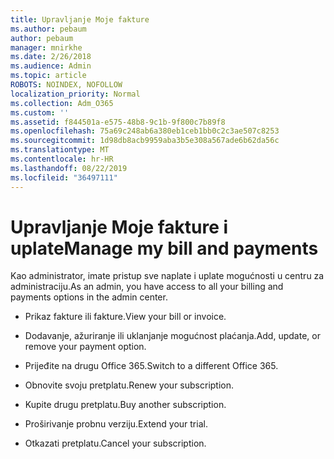 ```yaml
---
title: Upravljanje Moje fakture
ms.author: pebaum
author: pebaum
manager: mnirkhe
ms.date: 2/26/2018
ms.audience: Admin
ms.topic: article
ROBOTS: NOINDEX, NOFOLLOW
localization_priority: Normal
ms.collection: Adm_O365
ms.custom: ''
ms.assetid: f844501a-e575-48b8-9c1b-9f800c7b89f8
ms.openlocfilehash: 75a69c248ab6a380eb1ceb1bb0c2c3ae507c8253
ms.sourcegitcommit: 1d98db8acb9959aba3b5e308a567ade6b62da56c
ms.translationtype: MT
ms.contentlocale: hr-HR
ms.lasthandoff: 08/22/2019
ms.locfileid: "36497111"
---
```

# <a name="manage-my-bill-and-payments"></a><span data-ttu-id="69d27-102">Upravljanje Moje fakture i uplate</span><span class="sxs-lookup"><span data-stu-id="69d27-102">Manage my bill and payments</span></span>

<span data-ttu-id="69d27-103">Kao administrator, imate pristup sve naplate i uplate mogućnosti u centru za administraciju.</span><span class="sxs-lookup"><span data-stu-id="69d27-103">As an admin, you have access to all your billing and payments options in the admin center.</span></span>
  
- <span data-ttu-id="69d27-104">Prikaz fakture ili fakture.</span><span class="sxs-lookup"><span data-stu-id="69d27-104">View your bill or invoice.</span></span>
    
- <span data-ttu-id="69d27-105">Dodavanje, ažuriranje ili uklanjanje mogućnost plaćanja.</span><span class="sxs-lookup"><span data-stu-id="69d27-105">Add, update, or remove your payment option.</span></span>
    
- <span data-ttu-id="69d27-106">Prijeđite na drugu Office 365.</span><span class="sxs-lookup"><span data-stu-id="69d27-106">Switch to a different Office 365.</span></span>
    
- <span data-ttu-id="69d27-107">Obnovite svoju pretplatu.</span><span class="sxs-lookup"><span data-stu-id="69d27-107">Renew your subscription.</span></span>
    
- <span data-ttu-id="69d27-108">Kupite drugu pretplatu.</span><span class="sxs-lookup"><span data-stu-id="69d27-108">Buy another subscription.</span></span>
    
- <span data-ttu-id="69d27-109">Proširivanje probnu verziju.</span><span class="sxs-lookup"><span data-stu-id="69d27-109">Extend your trial.</span></span>
    
- <span data-ttu-id="69d27-110">Otkazati pretplatu.</span><span class="sxs-lookup"><span data-stu-id="69d27-110">Cancel your subscription.</span></span>
    

